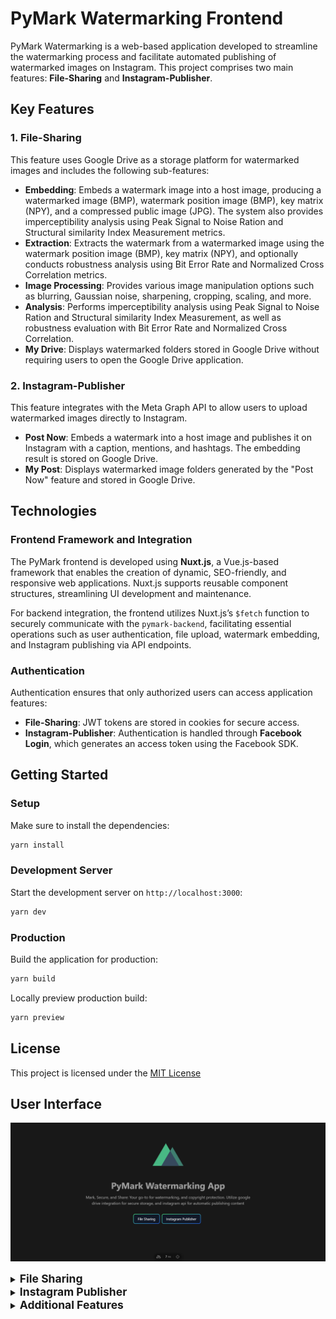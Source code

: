 # PyMark Watermarking Frontend

PyMark Watermarking is a web-based application developed to streamline the watermarking process and facilitate automated publishing of watermarked images on Instagram. This project comprises two main features: **File-Sharing** and **Instagram-Publisher**.

## Key Features

### 1. File-Sharing

This feature uses Google Drive as a storage platform for watermarked images and includes the following sub-features:

-   **Embedding**: Embeds a watermark image into a host image, producing a watermarked image (BMP), watermark position image (BMP), key matrix (NPY), and a compressed public image (JPG). The system also provides imperceptibility analysis using Peak Signal to Noise Ration and Structural similarity Index Measurement metrics.
-   **Extraction**: Extracts the watermark from a watermarked image using the watermark position image (BMP), key matrix (NPY), and optionally conducts robustness analysis using Bit Error Rate and Normalized Cross Correlation metrics.
-   **Image Processing**: Provides various image manipulation options such as blurring, Gaussian noise, sharpening, cropping, scaling, and more.
-   **Analysis**: Performs imperceptibility analysis using Peak Signal to Noise Ration and Structural similarity Index Measurement, as well as robustness evaluation with Bit Error Rate and Normalized Cross Correlation.
-   **My Drive**: Displays watermarked folders stored in Google Drive without requiring users to open the Google Drive application.

### 2. Instagram-Publisher

This feature integrates with the Meta Graph API to allow users to upload watermarked images directly to Instagram.

-   **Post Now**: Embeds a watermark into a host image and publishes it on Instagram with a caption, mentions, and hashtags. The embedding result is stored on Google Drive.
-   **My Post**: Displays watermarked image folders generated by the "Post Now" feature and stored in Google Drive.

## Technologies

### Frontend Framework and Integration

The PyMark frontend is developed using **Nuxt.js**, a Vue.js-based framework that enables the creation of dynamic, SEO-friendly, and responsive web applications. Nuxt.js supports reusable component structures, streamlining UI development and maintenance.

For backend integration, the frontend utilizes Nuxt.js’s `$fetch` function to securely communicate with the `pymark-backend`, facilitating essential operations such as user authentication, file upload, watermark embedding, and Instagram publishing via API endpoints.

### Authentication

Authentication ensures that only authorized users can access application features:

-   **File-Sharing**: JWT tokens are stored in cookies for secure access.
-   **Instagram-Publisher**: Authentication is handled through **Facebook Login**, which generates an access token using the Facebook SDK.

## Getting Started

### Setup

Make sure to install the dependencies:

```bash
yarn install
```

### Development Server

Start the development server on `http://localhost:3000`:

```bash
yarn dev
```

### Production

Build the application for production:

```bash
yarn build
```

Locally preview production build:

```bash
yarn preview
```

## License

This project is licensed under the [MIT License](https://github.com/snykk/pymark-frontend/blob/master/LICENSE)

## User Interface

!["Landing Page"](/assets/readme/1.%20Landing%20page.png)

<details>
  <summary><span style="font-size:1.25em"><strong>File Sharing</strong></span></summary>

##### File Sharing Index

!["File Sharing Index"](/assets/readme/2.%20File%20sharing%20index.png)

##### File Sharing Registration Form

!["File Sharing Registration Form"](/assets/readme/3.%20File%20sharing%20auth%20regis%20form.png)

##### OTP Verification Form

!["OTP Verification Form"](/assets/readme/4.%20Form%20verifikasi%20OTP.png)

##### File Sharing Login Form

!["File Sharing Login Form"](/assets/readme/5.%20File%20sharing%20auth%20login%20form.png)

##### File Sharing Embedding

!["File Sharing Embedding"](/assets/readme/6.%20File%20sharing%20embedding.png)

##### File Sharing Extraction

!["File Sharing Extraction"](/assets/readme/7.%20File%20sharing%20extraction.png)

##### File Sharing Analysis - Imperceptibility

!["File Sharing Analysis - Imperceptibility"](/assets/readme/8.%20File%20sharing%20analysis%20-%20imperceptibility.png)

##### File Sharing Analysis - Robustness

!["File Sharing Analysis - Robustness"](/assets/readme/9.%20File%20sharing%20analysis%20-%20robustness.png)

##### Image Processing - Salt and Pepper Noise

!["Image Processing - Salt and Pepper Noise"](/assets/readme/10.%20Image%20processing%20-%20salt%20and%20pepper%20noise.png)

##### My Drive Folder List

!["My Drive Folder List"](/assets/readme/11.%20My%20Drive%20folder%20list.png)

##### My Drive Folder Detail

!["My Drive Folder Detail"](</assets/readme/12.%20My%20Drive%20folder%20detail%20(zoom%20browser%2080%).png>)

</details>

<details>
  <summary><span style="font-size:1.25em"><strong>Instagram Publisher</strong></span></summary>

##### Instagram Publisher Index

!["Instagram Publisher Index"](/assets/readme/13.%20Instagram%20publisher%20index.png)

##### Instagram Publisher Facebook Dialog

!["Instagram Publisher Facebook Dialog"](/assets/readme/14.%20Instagram%20publisher%20facebook%20dialog.png)

##### Instagram Publisher Post Now

!["Instagram Publisher Post Now"](/assets/readme/15.%20Instagram%20publisher%20post%20now.png)

##### Instagram Publisher My Post Folder List

!["Instagram Publisher My Post Folder List"](/assets/readme/16.%20Instagram%20publisher%20my%20post%20folder%20list.png)

##### Instagram Publisher My Post Folder Detail

!["Instagram Publisher My Post Folder Detail"](/assets/readme/17.%20Instagram%20publisher%20my%20post%20folder%20detail.png)

</details>

<details>
  <summary><span style="font-size:1.25em"><strong>Additional Features</strong></span></summary>

##### Theme Switcher

!["Theme Switcher"](/assets/readme/18.%20Addition%20feature%20-%20theme%20switcher.png)

##### User Guide in PyMark

!["User Guide in PyMark"](/assets/readme/19.%20Additional%20feature%20-%20There%20is%20user%20guide%20in%20every%20pymark%20feature.png)

##### Loading Animation for Watermarking Process

!["Loading Animation"](/assets/readme/20.%20Additional%20feature%20-%20Loading%20animation%20when%20process%20is%20running%20in%20every%20watermarking%20process.png)

##### Process Result Display

!["Process Result Display"](</assets/readme/21.%20Result%20of%20every%20process%20is%20on%20below%20of%20the%20form%20(zoom%20browser%2033%).png>)

##### Toast Popup for Notifications

!["Toast Popup for Notifications"](/assets/readme/22.%20Additional%20feature%20-%20Toast%20popup%20to%20inform%20about%20everything%20that%20happens.png)

##### SweetAlert Dialog for Confirmations

!["SweetAlert Dialog for Confirmations"](/assets/readme/23.%20Additional%20feature%20-%20Sweetaleart%20dialog%20to%20confirm%20about%20every%20crucial%20action.png)

</details>
